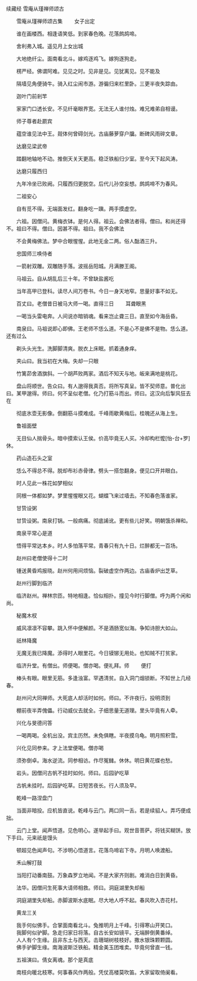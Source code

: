 续藏经   雪庵从瑾禅师颂古
　　 

　　雪庵从瑾禅师颂古集
　　女子出定

　　谁在画楼西。相逢语笑低。到家春色晚。花落鹧鸪啼。

　　舍利弗入城。遥见月上女出城

　　大地绝纤尘。面南看北斗。嫁鸡逐鸡飞。嫁狗逐狗走。

　　楞严经。佛谓阿难。见见之时。见非是见。见犹离见。见不能及

　　隔墙见角便骑牛。骑入红尘闹市游。游徧归来栏里卧。三更半夜失踪由。

　　迦叶门前剎竿

　　家家门口透长安。不见纤毫眼界宽。无法无人谁付烛。难兄难弟自相谩。

　　师子尊者赴罽宾

　　蕴空谁见法中王。觌体何曾碍剑光。古庙藤萝穿户牖。断碑风雨碎文章。

　　达磨见梁武帝

　　踏翻地轴地不动。推倒天关天更高。稳泛铁船归少室。至今天下起风涛。

　　达磨只履西归

　　九年冷坐已败阙。只履西归更脱空。后代儿孙空妄想。鹧鸪啼不为春风。

　　二祖安心

　　自有觅不得。无端面发红。翻身吃一蹎。两手摸虚空。

　　六祖。因僧问。黄梅衣钵。是何人得。祖云。会佛法者得。僧曰。和尚还得不。祖曰不得。僧曰。因甚不得。祖曰。我不会佛法

　　不会黄梅佛法。梦中合眼惺惺。此地无金二两。俗人酤酒三升。

　　忠国师三唤侍者

　　一箭射双雕。双雕随手落。波摇岳阳城。月满滕王阁。

　　马祖云。自从胡乱后三十年。不曾缺盐酱吃

　　当年高甲已登科。读尽人间万卷书。今日一身天地窄。思量好事不如无。

　　百丈曰。老僧昔日被马大师一喝。直得三日
　　耳聋眼黑

　　一喝当头雷电奔。人间说亦暗销魂。看来岂止聋三日。直至如今海岳昏。

　　南泉曰。马祖说即心即佛。王老师不恁么道。不是心不是佛不是物。恁么道。还有过么

　　剃头头光生。洗脚脚清爽。脱衣上床眠。抓着通身痒。

　　夹山曰。我当初在大梅。失却一只眼

　　竹篱茆舍酒旗斜。一个胡芦败两家。酒后不知天与地。皈来满地是桃花。

　　盘山将顺世。告众曰。有人邈得我真否。将所写真呈。皆不契师意。普化出曰。某甲邈得。师曰。何不呈似老僧。化乃打筋斗而出。师曰。这汉向后掣风狂去在

　　彻底氷壶无影像。倒翻筋斗摸难成。千峰雨歇黄梅后。桂魄还从海上生。

　　鲁祖面壁

　　无目仙人揣骨头。暗中摸索认王侯。价高毕竟无人买。冷却构栏懡[怡-台+罗]休。

　　药山造石头之室

　　恁么不得总不得。脱却布衫赤骨律。劈头一搭忽翻身。便见口开并眼白。

　　时人见此一株花如梦相似

　　同根一体都如梦。梦里惺惺眼又花。蝴蝶飞来过墙去。不知春色落谁家。

　　甘贽设粥

　　甘贽设粥。南泉打锅。一般病痛。彻底誵讹。更有些儿好笑。明朝饿杀禅和。

　　南泉平常心是道

　　悟得平常达本乡。时人多怕落平常。青春只有九十日。烂醉都无一百场。

　　赵州曰老僧使得十二时

　　锺送黄昏鸡报晓。赵州何用间烦恼。裂破虚空作两边。古庙香炉出芝草。

　　赵州行脚到临济

　　临济赵州。禅林宗匝。特地相逢。恰似相扑。撞见今时行脚僧。呼为两个闲和尚。

　　秘魔木杈

　　威风凛凛不容攀。跳入怀中便解颜。不是酒肠宽似海。争知诗胆大如山。

　　祇林降魔

　　无魔无我已降魔。添得时人眼里花。今日镆铘无用处。也知贼不打贫家。

　　临济升堂。有僧出。师便喝。僧亦喝。便礼拜。师
　　便打

　　棒头有眼。眼里无筋。多逢浊富。罕遇清贫。自入洞门烟锁断。不知世上几经春。

　　赵州问大同禅师。大死底人却活时如何。师曰。不许夜行。投明须到

　　棚前夜半弄傀儡。行动威仪去就全。子细思量无道理。里头毕竟有人牵。

　　兴化与旻德问答

　　一喝两喝。全机出没。宾主历然。未免俱瞎。半夜摸乌龟。明月照积雪。

　　兴化见同参来。才上法堂便喝。僧亦喝

　　须弥倒卓。海水逆流。同参相访。作尽冤雠。休休。明日黄花蝶也愁。

　　岩头。因僧问古帆不挂时如何。师曰。后园驴吃草

　　古帆未挂时。后园驴吃草。日短苦夜长。行人须及早。

　　乾峰一路涅盘门

　　当面非暗投。应机皆直说。乾峰与云门。两口同一舌。若是续貂人。弄巧便成拙。

　　云门上堂。闻声悟道。见色明心。遂举起手曰。观世音菩萨。将钱买糊饼。放下手曰。元来祇是馒头

　　顿超见色闻声句。不涉明心悟道言。花落鸟啼岩下寺。月明人唤渡船。

　　禾山解打鼓

　　当阳打动番南鼓。万象森罗立地闻。不是大家齐则剧。难消白日到黄昏。

　　法华。因僧问生死事大请师相救。师曰。洞庭湖里失却船

　　洞庭湖里失却船。赤脚波斯水底眠。尽大地人呼不起。春风吹入杏花村。

　　黄龙三关

　　我手何似佛手。合掌面南看北斗。兔推明月上千峰。引得寒山开笑口。
　　我脚何似驴脚。急走归家日将落。自古长安如镜平。无端醉倒黄番绰。
　　人人有个生缘。且非东土与西天。击珊瑚树枝枝好。撒水银珠颗颗圆。
　　佛手驴脚生缘。南海波斯泛铁船。精金美玉团堆卖。毕竟何曾直一钱。

　　五祖演曰。倩女离魂。那个是真底

　　南枝向暖北枝寒。何事春风作两般。凭仗高楼莫吹笛。大家留取倚阑看。

